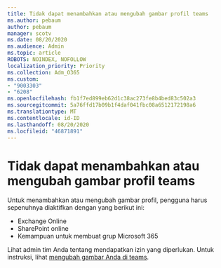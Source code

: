 ```yaml
---
title: Tidak dapat menambahkan atau mengubah gambar profil teams
ms.author: pebaum
author: pebaum
manager: scotv
ms.date: 08/20/2020
ms.audience: Admin
ms.topic: article
ROBOTS: NOINDEX, NOFOLLOW
localization_priority: Priority
ms.collection: Adm_O365
ms.custom:
- "9003303"
- "6208"
ms.openlocfilehash: fb1f7ed899eb62d1c38ac273fe8b4bed83c502a3
ms.sourcegitcommit: 5a76ffd17b09b1f4daf041fbc08a6512172198a6
ms.translationtype: MT
ms.contentlocale: id-ID
ms.lasthandoff: 08/20/2020
ms.locfileid: "46871891"
---
```

# <a name="cant-add-or-change-teams-profile-picture"></a>Tidak dapat menambahkan atau mengubah gambar profil teams

Untuk menambahkan atau mengubah gambar profil, pengguna harus sepenuhnya diaktifkan dengan yang berikut ini:

- Exchange Online
- SharePoint online
- Kemampuan untuk membuat grup Microsoft 365

Lihat admin tim Anda tentang mendapatkan izin yang diperlukan. Untuk instruksi, lihat [mengubah gambar Anda di teams](https://support.microsoft.com/office/change-your-picture-in-teams-7a711943-9248-420e-b814-c071aa8d9b9c).